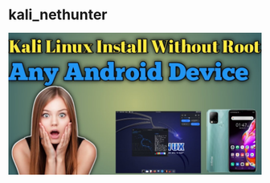 # kali_nethunter

<img alt="coding" src="https://github.com/rahadhasan07/kali_nethunter/blob/main/Kali%20Linux.jpg">
